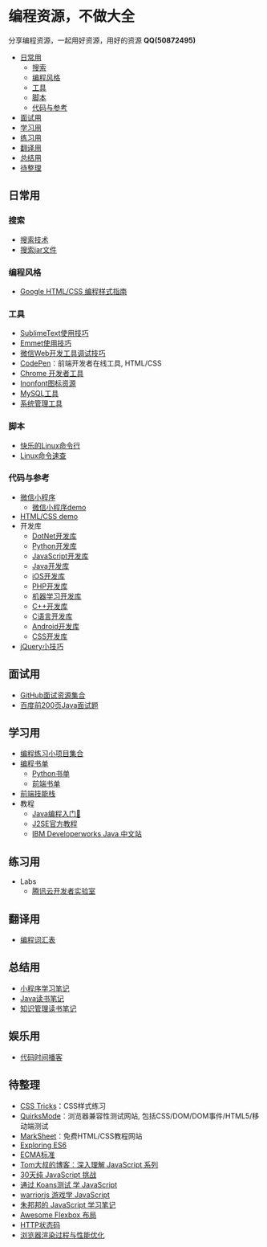# 编程资源，不做大全
分享编程资源，一起用好资源，用好的资源 **QQ(50872495)**

* [日常用](#日常用)
   * [搜索](#搜索)
   * [编程风格](#编程风格)
   * [工具](#工具)
   * [脚本](#脚本)
   * [代码与参考](#代码与参考)
* [面试用](#面试用)
* [学习用](#学习用)
* [练习用](#练习用)
* [翻译用](#翻译用)
* [总结用](#总结用)
* [待整理](#待整理)

## 日常用
### 搜索
* [搜索技术](program-tool/search-skill.md)
* [搜索jar文件](program-tool/search-jar.md)

### 编程风格
* [Google HTML/CSS 编程样式指南](https://tangyouhua.github.io/styleguide/htmlcssguide.html)

### 工具
* [SublimeText使用技巧](program-tool/sublimetext.md)
 * [Emmet使用技巧](./tool/emmet.md)
* [微信Web开发工具调试技巧](program-tool/weixin-app-debug.md)
* [CodePen](https://codepen.io/)：前端开发者在线工具, HTML/CSS
* [Chrome 开发者工具](https://developers.google.cn/web/tools/chrome-devtools/)
* [Inonfont图标资源](http://www.iconfont.cn/)
* [MySQL工具](https://github.com/jobbole/awesome-mysql-cn)
* [系统管理工具](https://github.com/jobbole/awesome-sysadmin-cn)

### 脚本
  * [快乐的Linux命令行](http://billie66.github.io/TLCL/book/)
  * [Linux命令速查](http://wangchujiang.com/linux-command/)

### 代码与参考
* [微信小程序](program-tool/weixin-app.md)
  * [微信小程序demo](https://github.com/tangyouhua/wx-mini-program-demo)
* [HTML/CSS demo](https://github.com/tangyouhua/html-css-javascript-demo)
* 开发库
  * [DotNet开发库](https://github.com/jobbole/awesome-dotnet-cn)
  * [Python开发库](https://github.com/jobbole/awesome-python-cn)
  * [JavaScript开发库](https://github.com/jobbole/awesome-javascript-cn)
  * [Java开发库](https://github.com/jobbole/awesome-java-cn)
  * [iOS开发库](https://github.com/jobbole/awesome-ios-cn)
  * [PHP开发库](https://github.com/jobbole/awesome-php-cn)
  * [机器学习开发库](https://github.com/jobbole/awesome-machine-learning-cn)
  * [C++开发库](https://github.com/jobbole/awesome-cpp-cn)
  * [C语言开发库](https://github.com/jobbole/awesome-c-cn)
  * [Android开发库](https://github.com/jobbole/awesome-android-cn)
  * [CSS开发库](https://github.com/jobbole/awesome-css-cn)
* [jQuery小技巧](https://github.com/jobbole/jquery-tips-everyone-should-know)

## 面试用
* [GitHub面试资源集合](program-interview/github-interview-collection.md)
* [百度前200页Java面试题](program-interview/java-baidu-200.md)

## 学习用
* [编程练习小项目集合](https://github.com/tangyouhua/ProgrammingProjectList)
* [编程书单](https://github.com/tangyouhua/awesome-programming-books)
  * [Python书单](https://github.com/jobbole/awesome-python-books)
  * [前端书单](https://github.com/jobbole/awesome-web-dev-books)
* [前端技能栈](https://github.com/jobbole/web-skill-set)
* 教程
  * [Java编程入门:construction_worker:](https://github.com/tangyouhua/introduction-to-programming-using-java-cn)
  * [J2SE官方教程](program-blog/java-oracle-learn-path.md)
  * [IBM Developerworks Java 中文站](https://www.ibm.com/developerworks/cn/java/)

## 练习用
* Labs
  * [腾讯云开发者实验室](https://cloud.tencent.com/developer/labs)

## 翻译用
* [编程词汇表](program-vocabulary/java.md)

## 总结用
* [小程序学习笔记](program-blog/weixin-app/learn-weixin-app-archive.md)
* [Java读书笔记](program-book/java.md)
* [知识管理读书笔记](program-blog/kmcenter.md)

## 娱乐用
* [代码时间播客](program-blog/codetimecn.md)

## 待整理
* [CSS Tricks](https://css-tricks.com/)：CSS样式练习
* [QuirksMode](https://www.quirksmode.org/)：浏览器兼容性测试网站, 包括CSS/DOM/DOM事件/HTML5/移动端测试
* [MarkSheet](http://marksheet.io/)：免费HTML/CSS教程网站
* [Exploring ES6](http://exploringjs.com/es6/index.html)
* [ECMA标准](http://www.ecma-international.org/publications/standards/Ecma-262.htm)
* [Tom大叔的博客：深入理解 JavaScript 系列](http://www.cnblogs.com/TomXu/archive/2011/12/15/2288411.html)
* [30天纯 JavaScript 挑战](https://github.com/wesbos/JavaScript30)
* [通过 Koans测试 学 JavaScript](https://github.com/mrdavidlaing/javascript-koans)
* [warriorjs 游戏学 JavaScript](https://github.com/olistic/warriorjs)
* [朱邦邦的 JavaScript 学习笔记](https://github.com/zhubangbang/zhubangbang-javascript-notes)
* [Awesome Flexbox 布局](https://github.com/afonsopacifer/awesome-flexbox)
* [HTTP状态码](program-vocabulary/http-status-codes.md)
* [浏览器渲染过程与性能优化](https://sylvanassun.github.io/2017/10/03/2017-10-03-BrowserCriticalRenderingPath/)